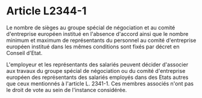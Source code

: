 # Article L2344-1

Le nombre de sièges au groupe spécial de négociation et au comité d'entreprise européen institué en l'absence d'accord ainsi que le nombre minimum et maximum de représentants du personnel au comité d'entreprise européen institué dans les mêmes conditions sont fixés par décret en Conseil d'Etat.

L'employeur et les représentants des salariés peuvent décider d'associer aux travaux du groupe spécial de négociation ou du comité d'entreprise européen des représentants des salariés employés dans des Etats autres que ceux mentionnés à l'article L. 2341-1. Ces membres associés n'ont pas le droit de vote au sein de l'instance considérée.